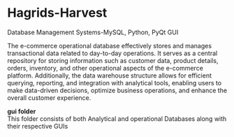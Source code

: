 # Hagrids-Harvest
Database Management Systems-MySQL, Python, PyQt GUI<br>

The e-commerce operational database effectively stores and manages transactional data related to day-to-day operations. It serves as a central repository for storing information such as customer data, product details, orders, inventory, and other operational aspects of the e-commerce platform. Additionally, the data warehouse structure allows for efficient querying, reporting, and integration with analytical tools, enabling users to make data-driven decisions, optimize business operations, and enhance the overall customer experience.<br>

**gui folder**<bR>
This folder consists of both Analytical and operational Databases along with their respective GUIs
